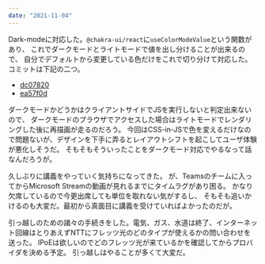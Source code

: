 ```yaml
---
date: "2021-11-04"
---
```


Dark-modeに対応した。`@chakra-ui/react`に`useColorModeValue`という関数があり、
これでダークモードとライトモードで値を出し分けることが出来るので、
自分でデフォルトから変更している色だけをこれで切り分けて対応した。
コミットは下記の二つ。

* [dc07820](https://github.com/namachan10777/namachan10777.dev/commit/dc07820477eb24677a674ae8f535424e68639019)
* [ea57f0d](https://github.com/namachan10777/namachan10777.dev/commit/ea57f0d331189d769b92c4caf2e0d75c973802c8)

ダークモードかどうかはクライアントサイドでJSを実行しないと判定出来ないので、
ダークモードのブラウザでアクセスした場合はライトモードでレンダリングした後に再描画が走るのだろう。
今回はCSS-in-JSで色を変えるだけなので問題ないが、デザインを下手に弄るとレイアウトシフトを起こしてユーザ体験が悪化しそうだ。
そもそもそういったことをダークモード対応でやるなって話なんだろうが。

久しぶりに講義をやっていく気持ちになってきた。
が、Teamsのチームに入ってからMicrosoft Streamの動画が見れるまでにタイムラグがあり困る。
かなり欠席しているので今更出席しても単位を取れない気がするし、
そもそも追いかけるのも大変だ。最初から真面目に講義を受けていればよかったのだが。

引っ越しのための諸々の手続きをした。電気、ガス、水道は終了、インターネット回線はとりあえずNTTにフレッツ光のどのタイプが使えるかの問い合わせを送った。
IPoEは欲しいのでどのフレッツ光が来ているかを確認してからプロバイダを決める予定。
引っ越しはやることが多くて大変だ。
